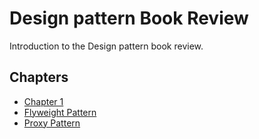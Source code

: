 # Design pattern Book Review

Introduction to the Design pattern book review.

## Chapters

*   [Chapter 1](./chapter-01/README.md)
*   [Flyweight Pattern](./flyweight/README.md)
*   [Proxy Pattern](./proxy/README.md)
